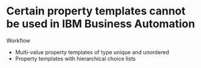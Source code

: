 # Certain property templates cannot be used in IBM Business Automation
Workflow

- Multi-value property templates of type unique and unordered
- Property templates with hierarchical choice lists